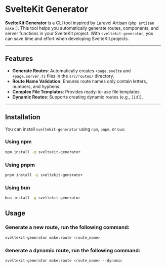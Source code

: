 # SvelteKit Generator

**SvelteKit Generator** is a CLI tool inspired by Laravel Artisan (`php artisan make:`). This tool helps you automatically generate routes, components, and server functions in your SvelteKit project. With `sveltekit-generator`, you can save time and effort when developing SvelteKit projects.

---

## Features

- **Generate Routes**: Automatically creates `+page.svelte` and `+page.server.ts` files in the `src/routes/` directory.
- **Route Name Validation**: Ensures route names only contain letters, numbers, and hyphens.
- **Complex File Templates**: Provides ready-to-use file templates.
- **Dynamic Routes**: Supports creating dynamic routes (e.g., `[id]`).

---

## Installation

You can install `sveltekit-generator` using `npm`, `pnpm`, or `bun`:

### Using npm
```bash
npm install -g sveltekit-generator
```

### Using pnpm
```bash
pnpm install -g sveltekit-generator
```

### Using bun
```bash
bun install -g sveltekit-generator
```

## Usage

### Generate a new route, run the following command:

```bash
sveltekit-generator make:route <route_name>
```

### Generate a dynamic route, run the following command:

```bash
sveltekit-generator make:route <route_name> --dynamic
```

